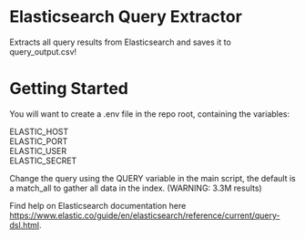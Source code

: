 # Elasticsearch Query Extractor

Extracts all query results from Elasticsearch and saves it to query_output.csv!

# Getting Started

You will want to create a .env file in the repo root, containing the variables:

ELASTIC_HOST\
ELASTIC_PORT\
ELASTIC_USER\
ELASTIC_SECRET
  
Change the query using the QUERY variable in the main script, the default is a match_all to gather all data in the index. (WARNING: 3.3M results)

Find help on Elasticsearch documentation here https://www.elastic.co/guide/en/elasticsearch/reference/current/query-dsl.html.
